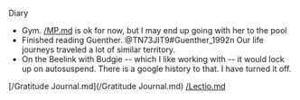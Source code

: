 Diary 

- Gym. [/MP.md](/MP.md) is ok for now, but I may end up going with her to the pool
- Finished reading Guenther. @TN73JIT9#Guenther_1992n Our life journeys traveled a lot of similar territory. 
- On the Beelink with Budgie -- which I like working with -- it would lock up on autosuspend. There is a google history to that. I have turned it off.

[/Gratitude Journal.md](/Gratitude Journal.md)
[/Lectio.md](/Lectio.md)


